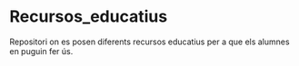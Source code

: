 # Recursos_educatius
Repositori on es posen diferents recursos educatius per a que els alumnes en puguin fer ús.
